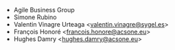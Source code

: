 - Agile Business Group
- Simone Rubino
- Valentin Vinagre Urteaga \<<valentin.vinagre@sygel.es>\>
- François Honoré \<<francois.honore@acsone.eu>\>
- Hughes Damry \<<hughes.damry@acsone.eu>\>
